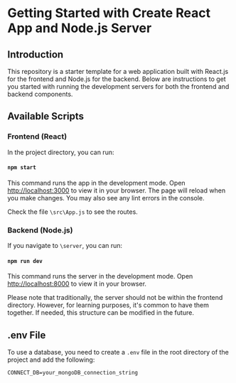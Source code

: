 # Getting Started with Create React App and Node.js Server

## Introduction

This repository is a starter template for a web application built with React.js for the frontend and Node.js for the backend. Below are instructions to get you started with running the development servers for both the frontend and backend components.

## Available Scripts

### Frontend (React)

In the project directory, you can run:

#### `npm start`

This command runs the app in the development mode.
Open [http://localhost:3000](http://localhost:3000) to view it in your browser.
The page will reload when you make changes.
You may also see any lint errors in the console.

Check the file `\src\App.js` to see the routes.

### Backend (Node.js)

If you navigate to `\server`, you can run:

#### `npm run dev`

This command runs the server in the development mode.
Open [http://localhost:8000](http://localhost:8000) to view it in your browser.

Please note that traditionally, the server should not be within the frontend directory. However, for learning purposes, it's common to have them together. If needed, this structure can be modified in the future.

## .env File

To use a database, you need to create a `.env` file in the root directory of the project and add the following:

```CONNECT_DB=your_mongoDB_connection_string```
